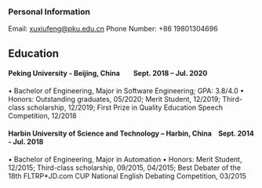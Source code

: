 ### Personal Information

Email: xuxiufeng@pku.edu.cn      Phone Number: +86 19801304696

## Education

#### Peking University - Beijing, China &ensp;&ensp;&ensp; Sept. 2018 – Jul. 2020
• Bachelor of Engineering, Major in Software Engineering; GPA: 3.8/4.0
• Honors: Outstanding graduates, 05/2020; Merit Student, 12/2019; Third-class scholarship, 12/2019; First Prize in Quality Education Speech Competition, 12/2018
#### Harbin University of Science and Technology – Harbin, China  &ensp;   Sept. 2014 - Jul. 2018 
• Bachelor of Engineering, Major in Automation
• Honors: Merit Student, 12/2015; Third-class scholarship, 09/2015, 04/2015; Best Debater of the 18th FLTRP*JD.com CUP National English Debating Competition, 03/2015


